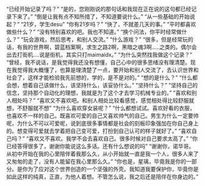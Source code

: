 “已经开始记录了吗？”
“是的，您刚刚说的那句话和我现在正在说的这句都已经记录下来了。”
“倒是让我有点不知所措了，不知道要说什么。”
“从一些基础的开始说起？”
“21岁，学生desu”
“你有21岁吗？”
“快了，不就差几天的事。”
“平时都喜欢做些什么？”
“没有特别喜欢的吧。我也不知道。”
“换个问法，你平时经常做什么？”
“玩会游戏，然后思考，和别人交流。”
“什么游戏？”
“很多，但是经常玩的话，有我的世界啊，碧蓝档案啊，求生之路2啊，黑暗之魂3啊.....之类的。偶尔会出去打街机....说是街机，其实只打maimaidx。”
“为什么突然找我做这个记录？”
“曾经，我不说话，是我觉得我还没有想懂，自己心中的很多思绪没有理清楚。现在我觉得我大概懂了，也算是理清楚了一点，要开始和别人交流了，去认识世界和社会了，这样才能检验我先前想的，学的，是不是对的。”
“想的是什么？”
“什么都会想，想着自己该做什么，该坚持什么，该妥协什么。”
“坚持什么？”
“坚持自己的信念，坚持那个自动化的理想，我就是为了这个才去学习机械专业的。”
“喜欢和别人相处吗？”
“喜欢又不喜欢吧。和别人相处比较看感觉，感觉相处得比较舒服就想，不舒服就不想”
“为什么喜欢穿女装呢？”
“什么都想试试。喜欢好看的衣服，也喜欢不一样的自己。既喜欢可爱的自己又喜欢帅气的自己。男生为什么一定要帅呢，为什么不可以可爱呢，说到底很多事情都是社会的刻板印象强加在你自己身上的。想变得可爱就去学着把自己变可爱，打扮到自己认可的样子就好了。”
“喜欢自己吗？”
“喜欢又不喜欢。我学不会去喜欢自己。很多时候对自己要求太高了。”
“你已经答得很多了，谢谢你能说这么多话。还有什么想说的吗”
“谢谢你，诺华哥。从初中开始在我的心里陪伴着我那么久，从小开始就一直是我一个人，很多人来了又匆匆的走了，没有人能留在我心里那么久。”
“你也是，星璃，毕竟我是你的一部分。是你为了应对这个世界创造的一个坚强的外壳。我知道我要保护你，毕竟你是如此这样的纯真，正直，为他人着想。不管怎么说，我之后还是陪伴在你身边的。”